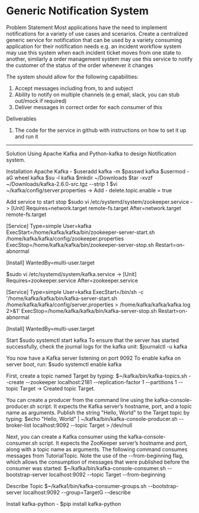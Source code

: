 # Generic Notification System

Problem Statement 
Most applications have the need to implement notifications for a variety of use cases and scenarios. Create a centralized generic service for notification that can be used by a variety consuming application for their notification needs e.g. an incident workflow system may use this system when each incident ticket moves from one state to another, similarly a order management system may use this service to notify the customer of the status of the order whenever it changes 
 
The system should allow for the following capabilities: 
 
1.	Accept messages including from, to and subject 
2.	Ability to notify on multiple channels (e.g email, slack, you can stub out/mock if required) 
3.	Deliver messages in correct order for each consumer of this  
 
Deliverables 
1.	The code for the service in github with instructions on how to set it up and run it 
****************************

Solution
Using Apache Kafka and Python-kafka to design Notification system.

Installation
 Apache Kafka -
 $useradd kafka -m
 $passwd kafka
 $usermod -aG wheel kafka
 $su -l kafka
 $mkdir ~/Downloads
 $tar -xvzf ~/Downloads/kafka-2.6.0-src.tgz --strip 1
 $vi ~/kafka/config/server.properties
  -> Add - delete.topic.enable = true
 
 Add service to start stop
 $sudo vi /etc/systemd/system/zookeeper.service
  ->
  [Unit]
  Requires=network.target remote-fs.target
  After=network.target remote-fs.target

  [Service]
  Type=simple
  User=kafka
  ExecStart=/home/kafka/kafka/bin/zookeeper-server-start.sh /home/kafka/kafka/config/zookeeper.properties
  ExecStop=/home/kafka/kafka/bin/zookeeper-server-stop.sh
  Restart=on-abnormal

  [Install]
  WantedBy=multi-user.target
  
 $sudo vi /etc/systemd/system/kafka.service
  ->
  [Unit]
  Requires=zookeeper.service
  After=zookeeper.service

  [Service]
  Type=simple
  User=kafka
  ExecStart=/bin/sh -c '/home/kafka/kafka/bin/kafka-server-start.sh /home/kafka/kafka/config/server.properties > /home/kafka/kafka/kafka.log 2>&1'
  ExecStop=/home/kafka/kafka/bin/kafka-server-stop.sh
  Restart=on-abnormal

  [Install]
  WantedBy=multi-user.target
  
 Start
 $sudo systemctl start kafka
 To ensure that the server has started successfully, check the journal logs for the kafka unit:
 $journalctl -u kafka 

 You now have a Kafka server listening on port 9092
 To enable kafka on server boot, run:
 $sudo systemctl enable kafka
 
 First, create a topic named Target by typing:
 $~/kafka/bin/kafka-topics.sh --create --zookeeper localhost:2181 --replication-factor 1 --partitions 1 --topic Target
  -> Created topic Target.
 
 You can create a producer from the command line using the kafka-console-producer.sh script. It expects the Kafka server’s hostname, port, and a topic name as arguments.
 Publish the string "Hello, World" to the Target topic by typing:
 $echo "Hello, World" | ~/kafka/bin/kafka-console-producer.sh --broker-list localhost:9092 --topic Target > /dev/null
 
 Next, you can create a Kafka consumer using the kafka-console-consumer.sh script. It expects the ZooKeeper server’s hostname and port, along with a topic name as arguments.
 The following command consumes messages from TutorialTopic. Note the use of the --from-beginning flag, which allows the consumption of messages that were published before
 the consumer was started:
 $~/kafka/bin/kafka-console-consumer.sh --bootstrap-server localhost:9092 --topic Target --from-beginning
 
 Describe Topic
 $~/kafka1/bin/kafka-consumer-groups.sh --bootstrap-server localhost:9092 --group=TargetG --describe
 

 Install kafka-python -
 $pip install kafka-python



